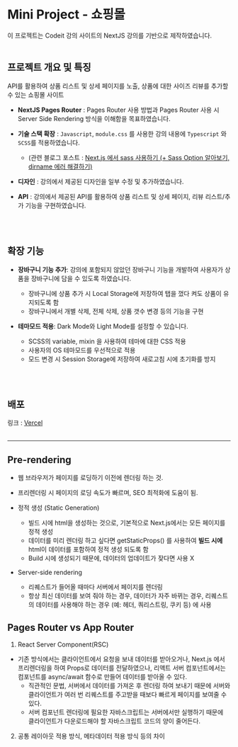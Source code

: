 # Mini Project - 쇼핑몰
이 프로젝트는 Codeit 강의 사이트의 NextJS 강의를 기반으로 제작하였습니다.
<br />
<br />
## 프로젝트 개요 및 특징
API를 활용하여 상품 리스트 및 상세 페이지를 노출, 상품에 대한 사이즈 리뷰를 추가할 수 있는 쇼핑몰 사이트

- **NextJS Pages Router** : Pages Router 사용 방법과 Pages Router 사용 시 Server Side Rendering 방식을 이해함을 목표하였습니다.

- **기술 스택 확장** : `Javascript`, `module.css` 를 사용한 강의 내용에 `Typescript` 와 `SCSS`를 적용하였습니다.
  - (관련 블로그 포스트 : [Next.js 에서 sass 사용하기 (+ Sass Option 알아보기, dirname 에러 해결하기)](https://velog.io/@chaeney/Next.js-%EC%97%90%EC%84%9C-sass-%EC%82%AC%EC%9A%A9%ED%95%98%EA%B8%B0-Sass-Option-%EC%95%8C%EC%95%84%EB%B3%B4%EA%B8%B0-dirname-%EC%97%90%EB%9F%AC-%ED%95%B4%EA%B2%B0%ED%95%98%EA%B8%B0)

- **디자인** : 강의에서 제공된 디자인을 일부 수정 및 추가하였습니다.

- **API** : 강의에서 제공된 API를 활용하여 상품 리스트 및 상세 페이지, 리뷰 리스트/추가 기능을 구현하였습니다.
<br />
<br />

## 확장 기능
- **장바구니 기능 추가**: 강의에 포함되지 않았던 장바구니 기능을 개발하여 사용자가 상품을 장바구니에 담을 수 있도록 하였습니다.
  - 장바구니에 상품 추가 시 Local Storage에 저장하여 탭을 껐다 켜도 상품이 유지되도록 함
  - 장바구니에서 개별 삭제, 전체 삭제, 상품 갯수 변경 등의 기능을 구현
  
- **테마모드 적용**: Dark Mode와 Light Mode를 설정할 수 있습니다.
  - SCSS의 variable, mixin 을 사용하여 테마에 대한 CSS 적용
  - 사용자의 OS 테마모드를 우선적으로 적용
  - 모드 변경 시 Session Storage에 저장하여 새로고침 시에 초기화를 방지
<br />
<br />

## 배포 
링크 : [Vercel](https://next-study-mall.vercel.app/)
<br />
<br />

---

## Pre-rendering

- 웹 브라우저가 페이지를 로딩하기 이전에 렌더링 하는 것.

- 프리렌더링 시 페이지의 로딩 속도가 빠르며, SEO 최적화에 도움이 됨.

- 정적 생성 (Static Generation)
  
  - 빌드 시에 html을 생성하는 것으로, 기본적으로 Next.js에서는 모든 페이지를 정적 생성<br />
  - 데이터를 미리 렌더링 하고 싶다면 getStaticProps() 를 사용하여 **빌드 시에** html이 데이터를 포함하여 정적 생성 되도록 함<br />
  - Build 시에 생성되기 때문에, 데이터의 업데이트가 잦다면 사용 X

- Server-side rendering
  - 리퀘스트가 들어올 때마다 서버에서 페이지를 렌더링
  - 항상 최신 데이터를 보여 줘야 하는 경우, 데이터가 자주 바뀌는 경우, 리퀘스트의 데이터를 사용해야 하는 경우 (예: 헤더, 쿼리스트링, 쿠키 등) 에 사용

## Pages Router vs App Router

1. React Server Component(RSC)

- 기존 방식에서는 클라이언트에서 요청을 보내 데이터를 받아오거나, Next.js 에서 프리렌더링을 하여 Props로 데이터를 전달하였으나, 리액트 서버 컴포넌트에서는 컴포넌트를 async/await 함수로 만들어 데이터를 받아올 수 있다.
  - 직관적인 문법, 서버에서 데이터를 가져온 후 렌더링 하여 보내기 때문에 서버와 클라이언트가 여러 번 리퀘스트를 주고받을 때보다 빠르게 페이지를 보여줄 수 있다.
  - 서버 컴포넌트 렌더링에 필요한 자바스크립트는 서버에서만 실행하기 때문에 클라이언트가 다운로드해야 할 자바스크립트 코드의 양이 줄어든다.

2.  공통 레이아웃 적용 방식, 메타데이터 적용 방식 등의 차이
